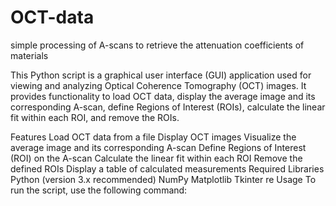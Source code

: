 # OCT-data
simple processing of A-scans to retrieve the attenuation coefficients of materials

This Python script is a graphical user interface (GUI) application used for viewing and analyzing Optical Coherence Tomography (OCT) images. It provides functionality to load OCT data, display the average image and its corresponding A-scan, define Regions of Interest (ROIs), calculate the linear fit within each ROI, and remove the ROIs.

Features
Load OCT data from a file
Display OCT images
Visualize the average image and its corresponding A-scan
Define Regions of Interest (ROI) on the A-scan
Calculate the linear fit within each ROI
Remove the defined ROIs
Display a table of calculated measurements
Required Libraries
Python (version 3.x recommended)
NumPy
Matplotlib
Tkinter
re
Usage
To run the script, use the following command:
